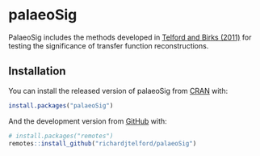 
<!-- README.md is generated from README.Rmd. Please edit that file -->

# palaeoSig

PalaeoSig includes the methods developed in [Telford and Birks
(2011)](https://doi.org/10.1016/j.quascirev.2011.03.002) for testing the
significance of transfer function reconstructions.

## Installation

You can install the released version of palaeoSig from
[CRAN](https://CRAN.R-project.org) with:

``` r
install.packages("palaeoSig")
```

And the development version from
[GitHub](https://github.com/richardjtelford/palaeoSig) with:

``` r
# install.packages("remotes")
remotes::install_github("richardjtelford/palaeoSig")
```
